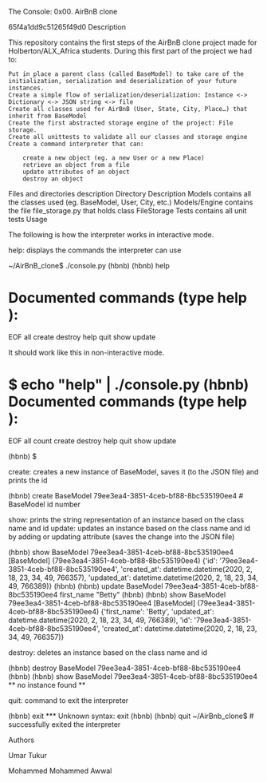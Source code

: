 The Console: 0x00. AirBnB clone

65f4a1dd9c51265f49d0
Description

This repository contains the first steps of the AirBnB clone project made for Holberton/ALX_Africa students. During this first part of the project we had to:

    Put in place a parent class (called BaseModel) to take care of the initialization, serialization and deserialization of your future instances.
    Create a simple flow of serialization/deserialization: Instance <-> Dictionary <-> JSON string <-> file
    Create all classes used for AirBnB (User, State, City, Place…) that inherit from BaseModel
    Create the first abstracted storage engine of the project: File storage.
    Create all unittests to validate all our classes and storage engine
    Create a command interpreter that can:

        create a new object (eg. a new User or a new Place)
        retrieve an object from a file
        update attributes of an object
        destroy an object

Files and directories description
Directory 	Description
Models 	contains all the classes used (eg. BaseModel, User, City, etc.)
Models/Engine 	contains the file file_storage.py that holds class FileStorage
Tests 	contains all unit tests
Usage

The following is how the interpreter works in interactive mode.

help: displays the commands the interpreter can use

~/AirBnB_clone$ ./console.py
(hbnb)
(hbnb) help

Documented commands (type help <topic>):
========================================
EOF  all  create  destroy  help  quit  show  update

It should work like this in non-interactive mode.

$ echo "help" | ./console.py
(hbnb)
Documented commands (type help <topic>):
========================================
EOF  all  count  create  destroy  help  quit  show  update

(hbnb)
$

create: creates a new instance of BaseModel, saves it (to the JSON file) and prints the id

(hbnb) create BaseModel
79ee3ea4-3851-4ceb-bf88-8bc535190ee4  # BaseModel id number

show: prints the string representation of an instance based on the class name and id update: updates an instance based on the class name and id by adding or updating attribute (saves the change into the JSON file)

(hbnb) show BaseModel 79ee3ea4-3851-4ceb-bf88-8bc535190ee4
[BaseModel] (79ee3ea4-3851-4ceb-bf88-8bc535190ee4) {'id': '79ee3ea4-3851-4ceb-bf88-8bc535190ee4', 'created_at': datetime.datetime(2020, 2, 18, 23, 34, 49, 766357), 'updated_at': datetime.datetime(2020, 2, 18, 23, 34, 49, 766389)}
(hbnb)
(hbnb) update BaseModel 79ee3ea4-3851-4ceb-bf88-8bc535190ee4 first_name "Betty"
(hbnb)
(hbnb) show BaseModel 79ee3ea4-3851-4ceb-bf88-8bc535190ee4
[BaseModel] (79ee3ea4-3851-4ceb-bf88-8bc535190ee4) {'first_name': 'Betty', 'updated_at': datetime.datetime(2020, 2, 18, 23, 34, 49, 766389), 'id': '79ee3ea4-3851-4ceb-bf88-8bc535190ee4', 'created_at': datetime.datetime(2020, 2, 18, 23, 34, 49, 766357)}

destroy: deletes an instance based on the class name and id

(hbnb) destroy BaseModel 79ee3ea4-3851-4ceb-bf88-8bc535190ee4
(hbnb)
(hbnb) show BaseModel 79ee3ea4-3851-4ceb-bf88-8bc535190ee4
** no instance found **

quit: command to exit the interpreter

(hbnb) exit
*** Unknown syntax: exit
(hbnb)
(hbnb) quit
~/AirBnb_clone$  # successfully exited the interpreter

Authors

Umar Tukur

Mohammed Mohammed Awwal
